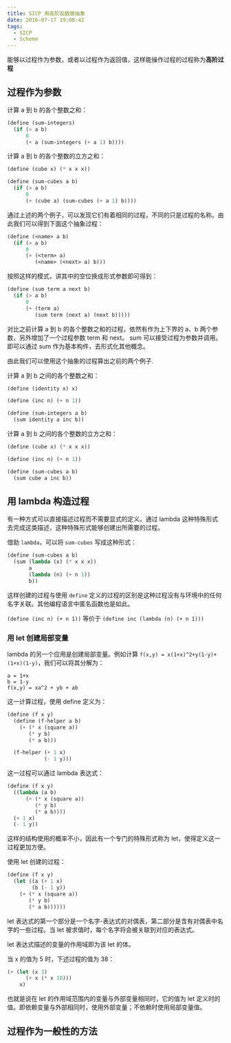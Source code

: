 ```yaml
---
title: SICP 用高阶函数做抽象
date: 2016-07-17 19:08:42
tags:
  - SICP
  - Scheme
---
```


能够以过程作为参数，或者以过程作为返回值，这样能操作过程的过程称为**高阶过程**

## 过程作为参数

计算 a 到 b 的各个整数之和：

``` scheme
(define (sum-integers)
  (if (> a b)
      0
      (+ a (sum-integers (+ a 1) b))))
```
<!-- more -->

计算 a 到 b 的各个整数的立方之和：

``` scheme
(define (cube x) (* x x x))

(define (sum-cubes a b)
  (if (> a b)
      0
      (+ (cube a) (sum-cubes (+ a 1) b))))
```

通过上述的两个例子，可以发现它们有着相同的过程，不同的只是过程的名称。由此我们可以得到下面这个抽象过程：

``` scheme
(define (<name> a b)
  (if (> a b)
      0
      (+ (<term> a)
         (<name> (<next> a) b)))
```

按照这样的模式，讲其中的空位换成形式参数即可得到：

``` scheme
(define (sum term a next b)
  (if (> a b)
      0
      (+ (term a)
         (sum term (next a) (next b)))))
```

对比之前计算 a 到 b 的各个整数之和的过程，依然有作为上下界的 a、b 两个参数，另外增加了一个过程参数 term 和 next。 sum 可以接受过程为参数并调用。即可以通过 sum 作为基本构件，去形式化其他概念。

由此我们可以使用这个抽象的过程算出之前的两个例子.

计算 a 到 b 之间的各个整数之和：

``` scheme
(define (identity x) x)

(define (inc n) (+ n 1))

(define (sum-integers a b)
  (sum identity a inc b))
```

计算 a 到 b 之间的各个整数的立方之和：

``` scheme
(define (cube x) (* x x x))

(define (inc n) (+ n 1))

(define (sum-cubes a b)
  (sum cube a inc b))
```

## 用 lambda 构造过程
有一种方式可以直接描述过程而不需要显式的定义。通过 lambda 这种特殊形式去完成这类描述，这种特殊形式能够创建出所需要的过程。

借助 `lambda`，可以将 `sum-cubes` 写成这种形式：

``` scheme
(define (sum-cubes a b)
  (sum (lambda (x) (* x x x))
       a
       (lambda (n) (+ n 1))
       b))
```

这样创建的过程与使用 `define` 定义的过程的区别是这种过程没有与环境中的任何名字关联。其他编程语言中匿名函数也是如此。

`(define (inc n) (+ n 1))` 等价于 `(define inc (lambda (n) (+ n 1)))`

### 用 let 创建局部变量
lambda 的另一个应用是创建局部变量。例如计算 `f(x,y) = x(1+x)^2+y(1-y)+(1+x)(1-y)`，我们可以将其分解为：

```
a = 1+x
b = 1-y
f(x,y) = xa^2 + yb + ab
```

这一计算过程，使用 define 定义为：

``` scheme
(define (f x y)
  (define (f-helper a b)
    (+ (* x (square a))
       (* y b)
       (* a b)))

  (f-helper (+ 1 x)
            (- 1 y)))
```

这一过程可以通过 lambda 表达式：

``` scheme
(define (f x y)
  ((lambda (a b)
      (+ (* x (square a))
         (* y b)
         (* a b))))
  (+ 1 x)
  (- 1 y))
```

这样的结构使用的概率不小，因此有一个专门的特殊形式称为 let，使得定义这一过程更加方便。

使用 let 创建的过程：

``` scheme
(define (f x y)
  (let ((a (+ 1 x)
        (b (- 1 y))
    (+ (* x (square a))
       (* y b)
       (* a b))))))
```

let 表达式的第一个部分是一个名字-表达式的对偶表，第二部分是含有对偶表中名字的一些过程。当 let 被求值时，每个名字将会被关联到对应的表达式。

let 表达式描述的变量的作用域即为该 let 的体。

当 x 的值为 5 时，下述过程的值为 38：

``` scheme
(+ (let (x 3)
      (+ x (* x 10)))
    x)
```

也就是说在 let 的作用域范围内的变量与外部变量相同时，它的值为 let 定义时的值。即依赖变量与外部相同时，使用外部变量；不依赖时使用局部变量值。

## 过程作为一般性的方法

